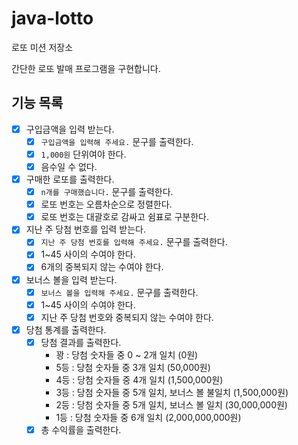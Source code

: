 # java-lotto

로또 미션 저장소

간단한 로또 발매 프로그램을 구현합니다.

## 기능 목록

- [x] 구입금액을 입력 받는다.
    - [x] `구입금액을 입력해 주세요.` 문구를 출력한다.
    - [x] `1,000원` 단위여야 한다.
    - [X] 음수일 수 없다.
- [x] 구매한 로또를 출력한다.
    - [x] `n개를 구매했습니다.` 문구를 출력한다.
    - [x] 로또 번호는 오름차순으로 정렬한다.
    - [x] 로또 번호는 대괄호로 감싸고 쉼표로 구분한다.
- [x] 지난 주 당첨 번호를 입력 받는다.
    - [x] `지난 주 당첨 번호를 입력해 주세요.` 문구를 출력한다.
    - [x] 1~45 사이의 수여야 한다.
    - [x] 6개의 중복되지 않는 수여야 한다.
- [x] 보너스 볼을 입력 받는다.
    - [x] `보너스 볼을 입력해 주세요.` 문구를 출력한다.
    - [x] 1~45 사이의 수여야 한다.
    - [x] 지난 주 당첨 번호와 중복되지 않는 수여야 한다.
- [x] 당첨 통계를 출력한다.
    - [x] 당첨 결과를 출력한다.
      - 꽝 : 당첨 숫자들 중 0 ~ 2개 일치 (0원)
      - 5등 : 당첨 숫자들 중 3개 일치 (50,000원) 
      - 4등 : 당첨 숫자들 중 4개 일치 (1,500,000원) 
      - 3등 : 당첨 숫자들 중 5개 일치, 보너스 볼 불일치 (1,500,000원) 
      - 2등 : 당첨 숫자들 중 5개 일치, 보너스 볼 일치 (30,000,000원) 
      - 1등 : 당첨 숫자들 중 6개 일치 (2,000,000,000원)
    - [x] 총 수익률을 출력한다.